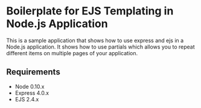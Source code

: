 # Boilerplate for EJS Templating in Node.js Application
This is a sample application that shows how to use express and ejs in a Node.js application. It shows how to use partials which allows you to repeat different items on multiple pages of your application.

## Requirements

- Node 0.10.x
- Express 4.0.x
- EJS 2.4.x




